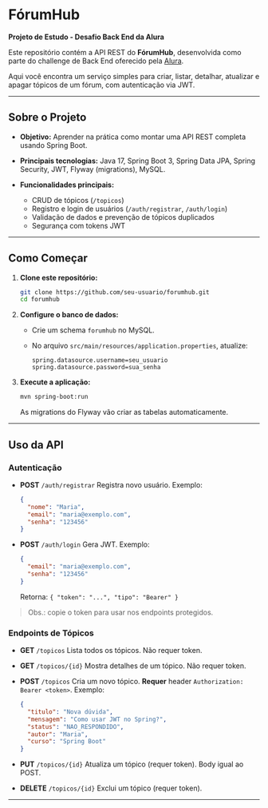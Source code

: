 # FórumHub

**Projeto de Estudo - Desafio Back End da Alura**

Este repositório contém a API REST do **FórumHub**, desenvolvida como parte do challenge de Back End oferecido pela [Alura](https://www.alura.com.br).

Aqui você encontra um serviço simples para criar, listar, detalhar, atualizar e apagar tópicos de um fórum, com autenticação via JWT.

---

## Sobre o Projeto

* **Objetivo:** Aprender na prática como montar uma API REST completa usando Spring Boot.
* **Principais tecnologias:** Java 17, Spring Boot 3, Spring Data JPA, Spring Security, JWT, Flyway (migrations), MySQL.
* **Funcionalidades principais:**

  * CRUD de tópicos (`/topicos`)
  * Registro e login de usuários (`/auth/registrar`, `/auth/login`)
  * Validação de dados e prevenção de tópicos duplicados
  * Segurança com tokens JWT

---

## Como Começar

1. **Clone este repositório:**

   ```bash
   git clone https://github.com/seu-usuario/forumhub.git
   cd forumhub
   ```
2. **Configure o banco de dados:**

   * Crie um schema `forumhub` no MySQL.
   * No arquivo `src/main/resources/application.properties`, atualize:

     ```properties
     spring.datasource.username=seu_usuario
     spring.datasource.password=sua_senha
     ```
3. **Execute a aplicação:**

   ```bash
   mvn spring-boot:run
   ```

   As migrations do Flyway vão criar as tabelas automaticamente.

---

## Uso da API

### Autenticação

* **POST** `/auth/registrar`
  Registra novo usuário. Exemplo:

  ```json
  {
    "nome": "Maria",
    "email": "maria@exemplo.com",
    "senha": "123456"
  }
  ```
* **POST** `/auth/login`
  Gera JWT. Exemplo:

  ```json
  {
    "email": "maria@exemplo.com",
    "senha": "123456"
  }
  ```

  Retorna: `{ "token": "...", "tipo": "Bearer" }`

> Obs.: copie o token para usar nos endpoints protegidos.

### Endpoints de Tópicos

* **GET** `/topicos`
  Lista todos os tópicos. Não requer token.

* **GET** `/topicos/{id}`
  Mostra detalhes de um tópico. Não requer token.

* **POST** `/topicos`
  Cria um novo tópico. **Requer** header `Authorization: Bearer <token>`. Exemplo:

  ```json
  {
    "titulo": "Nova dúvida",
    "mensagem": "Como usar JWT no Spring?",
    "status": "NAO_RESPONDIDO",
    "autor": "Maria",
    "curso": "Spring Boot"
  }
  ```

* **PUT** `/topicos/{id}`
  Atualiza um tópico (requer token). Body igual ao POST.

* **DELETE** `/topicos/{id}`
  Exclui um tópico (requer token).

---

